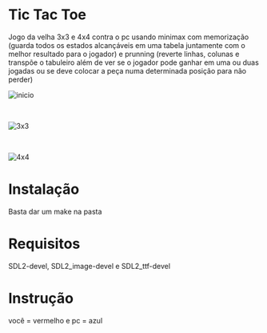 # Tic Tac Toe

Jogo da velha 3x3 e 4x4 contra o pc usando minimax com memorização (guarda todos os estados alcançáveis em uma tabela juntamente com o melhor resultado para o jogador) e prunning (reverte linhas, colunas e transpõe o tabuleiro além de ver se o jogador pode ganhar em uma ou duas jogadas ou se deve colocar a peça numa determinada posição para não perder)

![inicio](https://github.com/ThiagoFBastos/tic_tae_toe/blob/main/data/start.png)

<br>

![3x3](https://github.com/ThiagoFBastos/tic_tae_toe/blob/main/data/3x3.png)

<br>

![4x4](https://github.com/ThiagoFBastos/tic_tae_toe/blob/main/data/4x4.png) <br>

# Instalação
Basta dar um make na pasta

# Requisitos
  SDL2-devel, SDL2_image-devel e SDL2_ttf-devel

# Instrução
  você = vermelho e pc = azul
